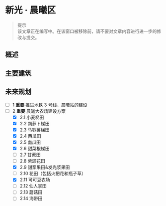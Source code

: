 # 新光 · 晨曦区

> 提示  
  该文章正在编写中。在该窗口被移除前，请不要对文章内容进行进一步的修改与提交。

## 概述

## 主要建筑

## 未来规划

- [ ] 1 **重要** 推进地铁 3 号线，晨曦站的建设
- [ ] 2 **重要** 晨曦大农场建设方案
  - [x] 2.1 小麦梯田
  - [x] 2.2 胡萝卜梯田
  - [x] 2.3 马铃薯梯田
  - [x] 2.4 西瓜田
  - [x] 2.5 南瓜田
  - [x] 2.6 甜菜根梯田
  - [ ] 2.7 甘蔗田
  - [ ] 2.8 紫颂花田
  - [x] 2.9 甜浆果田&发光浆果田
  - [ ] 2.10 花田（包括火把花和瓶子草）
  - [x] 2.11 可可豆农场
  - [ ] 2.12 仙人掌田
  - [ ] 2.13 蘑菇田
  - [ ] 2.14 海带田
